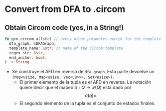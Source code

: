 # Convert from DFA to .circom

## Obtain Circom code (yes, in a String!)
```rust
fn gen_circom_allstr( // every other parameter except for the template comes from the RegexAndDFA
  dfa_graph: &DFAGraph,
  template_name: &str, // name of the Circom template
  regex_str: &str,
  end_anchor: bool,
) -> String
```
- Se construye el AFD en reversa de `dfa_graph`. Esta parte devuelve un `(Map<usize, Map<usize, Vec<u8>>>, Set<usize>)`.
  - El primer elemento de la tupla es el AFD en reversa. La notación quiere decir que el mapeo $\sigma: Q \to \mathcal{P}(Q)$ está dado por
  $$\sigma(q) = $$
  - El segundo elemento de la tupla es el conjunto de estados finales.
